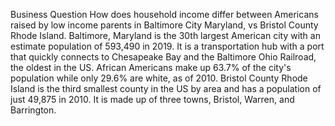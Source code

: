 Business Question
How does household income differ between Americans raised by low income parents in Baltimore City Maryland, vs Bristol County Rhode Island.
Baltimore, Maryland is the 30th largest American city with an estimate population of 593,490 in 2019. It is a transportation hub with a port that quickly connects to Chesapeake Bay and the Baltimore Ohio Railroad, the oldest in the US. African Americans make up 63.7% of the city's population while only 29.6% are white, as of 2010. 
Bristol County Rhode Island is the third smallest county in the US by area and has a population of just 49,875 in 2010. It is made up of three towns, Bristol, Warren, and Barrington.
